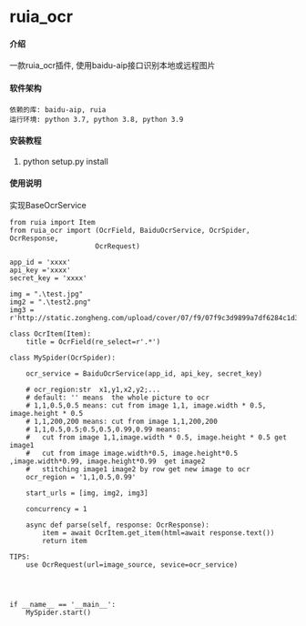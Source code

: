 # ruia_ocr

#### 介绍
一款ruia_ocr插件, 使用baidu-aip接口识别本地或远程图片

#### 软件架构
    依赖的库: baidu-aip, ruia
    运行环境: python 3.7, python 3.8, python 3.9

#### 安装教程

1.  python setup.py install

#### 使用说明
实现BaseOcrService

    from ruia import Item
    from ruia_ocr import (OcrField, BaiduOcrService, OcrSpider, OcrResponse, 
                         OcrRequest)

    app_id = 'xxxx'
    api_key ='xxxx' 
    secret_key = 'xxxx'

    img = ".\test.jpg"
    img2 = ".\test2.png"
    img3 = r'http://static.zongheng.com/upload/cover/07/f9/07f9c3d9899a7df6284c1d340d45ba8c.jpeg'
        
    class OcrItem(Item):
        title = OcrField(re_select=r'.*')

    class MySpider(OcrSpider):

        ocr_service = BaiduOcrService(app_id, api_key, secret_key)

        # ocr_region:str  x1,y1,x2,y2;...
        # default: '' means  the whole picture to ocr
        # 1,1,0.5,0.5 means: cut from image 1,1, image.width * 0.5, image.height * 0.5
        # 1,1,200,200 means: cut from image 1,1,200,200 
        # 1,1,0.5,0.5;0.5,0.5,0.99,0.99 means: 
        #   cut from image 1,1,image.width * 0.5, image.height * 0.5 get image1  
        #   cut from image image.width*0.5, image.height*0.5 ,image.width*0.99, image.height*0.99  get image2
        #   stitching image1 image2 by row get new image to ocr
        ocr_region = '1,1,0.5,0.99'

        start_urls = [img, img2, img3]

        concurrency = 1

        async def parse(self, response: OcrResponse):
            item = await OcrItem.get_item(html=await response.text())
            return item

    TIPS:
        use OcrRequest(url=image_source, sevice=ocr_service)


            

    if __name__ == '__main__':
        MySpider.start()

